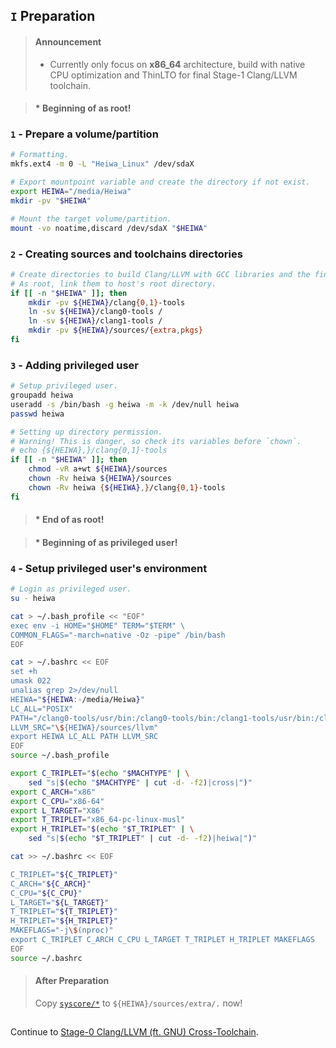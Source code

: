 ## `I` Preparation

> #### Announcement
> * Currently only focus on **x86_64** architecture, build with native CPU optimization and ThinLTO for final Stage-1 Clang/LLVM toolchain.  

> #### * Beginning of as root!
### `1` - Prepare a volume/partition
```bash
# Formatting.
mkfs.ext4 -m 0 -L "Heiwa_Linux" /dev/sdaX

# Export mountpoint variable and create the directory if not exist.
export HEIWA="/media/Heiwa"
mkdir -pv "$HEIWA"

# Mount the target volume/partition.
mount -vo noatime,discard /dev/sdaX "$HEIWA"
```

### `2` - Creating sources and toolchains directories
```bash
# Create directories to build Clang/LLVM with GCC libraries and the final toolchain without GCC libraries.
# As root, link them to host's root directory.
if [[ -n "$HEIWA" ]]; then
    mkdir -pv ${HEIWA}/clang{0,1}-tools
    ln -sv ${HEIWA}/clang0-tools /
    ln -sv ${HEIWA}/clang1-tools /
    mkdir -pv ${HEIWA}/sources/{extra,pkgs}
fi
```

### `3` - Adding privileged user
```bash
# Setup privileged user.
groupadd heiwa
useradd -s /bin/bash -g heiwa -m -k /dev/null heiwa
passwd heiwa
```
```bash
# Setting up directory permission.
# Warning! This is danger, so check its variables before `chown`.
# echo {${HEIWA},}/clang{0,1}-tools
if [[ -n "$HEIWA" ]]; then
    chmod -vR a+wt ${HEIWA}/sources
    chown -Rv heiwa ${HEIWA}/sources
    chown -Rv heiwa {${HEIWA},}/clang{0,1}-tools
fi
```
> #### * End of as root!

> #### * Beginning of as privileged user!
### `4` - Setup privileged user's environment
```bash
# Login as privileged user.
su - heiwa

cat > ~/.bash_profile << "EOF"
exec env -i HOME="$HOME" TERM="$TERM" \
COMMON_FLAGS="-march=native -Oz -pipe" /bin/bash
EOF

cat > ~/.bashrc << EOF
set +h
umask 022
unalias grep 2>/dev/null
HEIWA="${HEIWA:-/media/Heiwa}"
LC_ALL="POSIX"
PATH="/clang0-tools/usr/bin:/clang0-tools/bin:/clang1-tools/usr/bin:/clang1-tools/bin:/usr/bin:/bin"
LLVM_SRC="\${HEIWA}/sources/llvm"
export HEIWA LC_ALL PATH LLVM_SRC
EOF
source ~/.bash_profile

export C_TRIPLET="$(echo "$MACHTYPE" | \
    sed "s|$(echo "$MACHTYPE" | cut -d- -f2)|cross|")"
export C_ARCH="x86"
export C_CPU="x86-64"
export L_TARGET="X86"
export T_TRIPLET="x86_64-pc-linux-musl"
export H_TRIPLET="$(echo "$T_TRIPLET" | \
    sed "s|$(echo "$T_TRIPLET" | cut -d- -f2)|heiwa|")"

cat >> ~/.bashrc << EOF

C_TRIPLET="${C_TRIPLET}"
C_ARCH="${C_ARCH}"
C_CPU="${C_CPU}"
L_TARGET="${L_TARGET}"
T_TRIPLET="${T_TRIPLET}"
H_TRIPLET="${H_TRIPLET}"
MAKEFLAGS="-j\$(nproc)"
export C_TRIPLET C_ARCH C_CPU L_TARGET T_TRIPLET H_TRIPLET MAKEFLAGS
EOF
source ~/.bashrc
```

> #### After Preparation
> Copy [`syscore/*`](./../../syscore/) to `${HEIWA}/sources/extra/.` now!

<h2></h2>

Continue to [Stage-0 Clang/LLVM (ft. GNU) Cross-Toolchain](./2-Stage0_Clang_LLVM.md).
